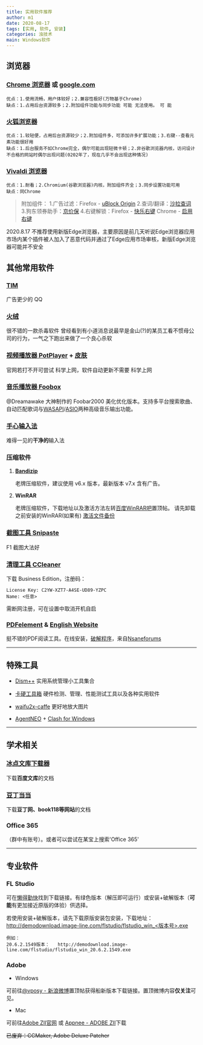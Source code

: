 ```yaml
---
title: 实用软件推荐
author: m1
date: 2020-08-17
tags: [实用, 软件, 安装]
categories: 浊技术
main: Windows软件
---
```


## 浏览器

### [Chrome 浏览器](https://www.google.cn/intl/zh-CN/chrome/) 或 [google.com](https://www.google.com/intl/zh-CN/chrome/)

    优点：1.使用流畅，用户体较好；2.兼容性极好(万物基于Chrome)
    缺点：1.占用后台资源较多；2.附加组件功能与同步功能 可能 无法使用。 可 能

### [火狐浏览器](https://www.mozilla.org/zh-CN/firefox/new/?redirect_source=firefox-com)

    优点：1.较轻便，占用后台资源较少；2.附加组件多，可添加许多扩展功能；3.右键--查看元素功能很好用
    缺点：1.后台服务不如Chrome完全，偶尔可能出现轻微卡顿；2.非谷歌浏览器内核，访问设计不合格的网站时偶尔出现问题(0202年了，现在几乎不会出现这种情况)

### [Vivaldi 浏览器](https://vivaldi.com/zh-hans/)

    优点：1.耐看；2.Chromium(谷歌浏览器)内核，附加组件齐全；3.同步设置功能可用
    缺点：同Chrome

> 附加组件： 
    1.广告过滤：Firefox - [uBlock Origin](https://addons.mozilla.org/zh-CN/firefox/addon/ublock-origin/) 
    2.查词/翻译：[沙拉查词](https://saladict.crimx.com/) 
    3.狗东领券助手：[京价保](https://jjb.im/)
    4.右键解锁：Firefox - [快乐右键](https://addons.mozilla.org/zh-CN/firefox/addon/%E5%BF%AB%E4%B9%90%E5%8F%B3%E9%94%AE/)  Chrome - [启用右键](https://chrome.google.com/webstore/detail/enable-right-click-for-go/ofgdcdohlhjfdhbnfkikfeakhpojhpgm)

2020.8.17 不推荐使用新版Edge浏览器，主要原因是前几天听说Edge浏览器应用市场内某个插件被人加入了恶意代码并通过了Edge应用市场审核，新版Edge浏览器可能并不安全

## 其他常用软件

### [TIM](https://office.qq.com/)

广告更少的 QQ

### [火绒](https://www.huorong.cn/)

很不错的一款杀毒软件
<span class="heimu" title="你知道的太多了">曾经看到有小道消息说最早是金山(?)的某员工看不惯母公司的行为，一气之下跑出来做了一个良心杀软</span>

### [视频播放器 PotPlayer](http://potplayer.daum.net/?lang=zh_CN) + [皮肤](modern_x_for_potplayer_update_by_illequal_d9a1sdy.zip)

官网若打不开可尝试 科学上网，软件自动更新不需要 科学上网

### [音乐播放器 Foobox](http://blog.sina.com.cn/s/blog_4c5167670102xhln.html)

@Dreamawake 大神制作的 Foobar2000 美化优化版本。支持多平台搜索歌曲、自动匹配歌词与[WASAPI](https://baike.baidu.com/item/WASAPI/8114771?fr=aladdin)/[ASIO](https://baike.baidu.com/item/ASIO)两种高级音乐输出功能。

### [手心输入法](http://www.xinshuru.com/)

难得一见的**干净的**输入法

### 压缩软件

1. **[Bandizip](http://www.bandisoft.com/bandizip/old/6/)**

    老牌压缩软件，建议使用 v6.x 版本，最新版本 v7.x 含有广告。

2. **WinRAR**

    老牌压缩软件，下载地址以及激活方法左转[百度WinRAR吧](https://tieba.baidu.com/f?kw=winrar)置顶帖。
    请先卸载之前安装的WinRAR(如果有)
    [激活文件备份](rarkey.rar)

### [截图工具 Snipaste](https://zh.snipaste.com/)

F1 截图大法好

### [清理工具 CCleaner](http://www.ccleaner.com/business/ccleaner-business-edition)

下载 Business Edition，注册码：

    License Key: C2YW-XZT7-A4SE-UD89-YZPC
    Name: <任意>

需断网注册，可在设置中取消开机自启

### [PDFelement](https://pdf.wondershare.cn) & [English Website](https://pdf.wondershare.com)

挺不错的PDF阅读工具。在线安装，[破解程序](PDFelement_v7.x.x_Patch_v3.5_By_DFoX.exe)，来自[Nsaneforums](https://www.nsaneforums.com/search/?&q=PDFelement&search_and_or=and&sortby=relevancy)

---

## 特殊工具

- [Dism++](https://www.chuyu.me/zh-Hans/index.html) 实用系统管理小工具集合

- [卡硬工具箱](http://www.kbtool.cn/) 硬件检测、管理、性能测试工具以及各种实用软件

- [waifu2x-caffe](https://github.com/lltcggie/waifu2x-caffe/releases) 更好地放大图片

- [AgentNEO](https://neoladder.org/) + [Clash for Windows](https://github.com/Fndroid/clash_for_windows_pkg)

---

## 学术相关

### [冰点文库下载器](http://www.bingdian001.com/?p=832)

下载**百度文库**的文档

### [豆丁当当](https://www.52pojie.cn/thread-1185880-1-1.html)

下载**豆丁网、book118等网站**的文档

### Office 365

（群中有账号）。或者可以尝试在某宝上搜索'Office 365'

---

## 专业软件

### FL Studio

可在[懒得勤快](https://ldqk.org/1373)找到下载链接。有绿色版本（解压即可运行）或安装+破解版本（**可能**有更加接近原版的体验）供选择。

若使用安装+破解版本，请先下载原版安装包安装，下载地址：
    http://demodownload.image-line.com/flstudio/flstudio_win_<版本号>.exe

    例如：
    20.6.2.1549版本：   http://demodownload.image-line.com/flstudio/flstudio_win_20.6.2.1549.exe

### Adobe

* Windows

可前往[@vposy - 新浪微博](https://www.weibo.com/vposy)置顶帖获得船新版本下载链接。置顶微博内容**仅关注**可见。

* Mac

可前往[Adobe ZII官网](https://www.adobezii.com) 或 [Appnee - ADOBE ZII](https://free.appnee.com/adobe-zii/)下载

~~已废弃：CCMaker, Adobe Deluxe Patcher~~
